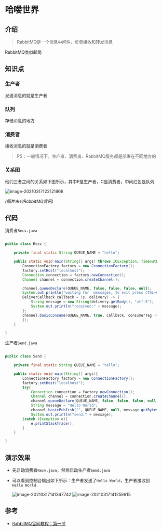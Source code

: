 # 哈喽世界
## 介绍
> RabbitMQ是一个消息中间件，负责接收和转发消息

RabbitMQ类似邮局

## 知识点

### 生产者

发送消息的就是生产者

### 队列

存储消息的地方

### 消费者

接收消息的就是消费者

> PS：一般情况下，生产者、消费者、RabbitMQ服务都是部署在不同地方的

### 关系图

他们三者之间的关系如下图所示，其中P是生产者，C是消费者，中间红色是队列

![image-20210317122121868](https://i.loli.net/2021/03/17/JPfcIt9iZXvWBsq.png)

*(图片来自RabbitMQ官网)*

## 代码

消费者`Recv.java`

```java

public class Recv {

    private final static String QUEUE_NAME = "hello";

    public static void main(String[] args) throws IOException, TimeoutException {
        ConnectionFactory factory = new ConnectionFactory();
        factory.setHost("localhost");
        Connection connection = factory.newConnection();
        Channel channel = connection.createChannel();

        channel.queueDeclare(QUEUE_NAME, false, false, false, null);
        System.out.println("waiting for  messages, To exit press CTRL+C");
        DeliverCallback callback = (s, delivery) -> {
            String message = new String(delivery.getBody(), "utf-8");
            System.out.println("received:" + message);
        };
        channel.basicConsume(QUEUE_NAME, true, callback, consumerTag -> {
        });
    }

}

```

生产者`Send.java`

```java

public class Send {

    private final static String QUEUE_NAME = "hello";

    public static void main(String[] args){
        ConnectionFactory factory = new ConnectionFactory();
        factory.setHost("localhost");
        try{
            Connection connection = factory.newConnection();
            Channel channel = connection.createChannel();
            channel.queueDeclare(QUEUE_NAME, false, false, false, null);
            String message = "Hello World";
            channel.basicPublish("", QUEUE_NAME, null, message.getBytes());
            System.out.println("send:" + message);
        }catch (Exception e){
            e.printStackTrace();
        }
    }

}

```

## 演示效果

- 先启动消费者`Recv.java`，然后启动生产者`Send.java`

- 可以看到控制台输出如下所示：生产者发送了`Hello World`，生产者接收到`Hello World`

  <img src="https://i.loli.net/2021/03/17/b234vhalo81XrGC.png" alt="image-20210317141347742"  />

  <img src="https://i.loli.net/2021/03/17/y531EsfrPAkjpiD.png" alt="image-20210317141259615"  />

## 参考

- [RabbitMQ官网教程：第一节](https://www.rabbitmq.com/tutorials/tutorial-one-java.html)